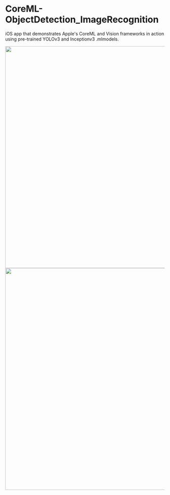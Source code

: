 # CoreML-ObjectDetection_ImageRecognition
iOS app that demonstrates Apple's CoreML and Vision frameworks in action using pre-trained YOLOv3 and Inceptionv3 .mlmodels.

<img src="https://i.imgur.com/5zNXM8f.png" height="700">
<img src="https://i.imgur.com/FA8V4fO.png" height="700">
